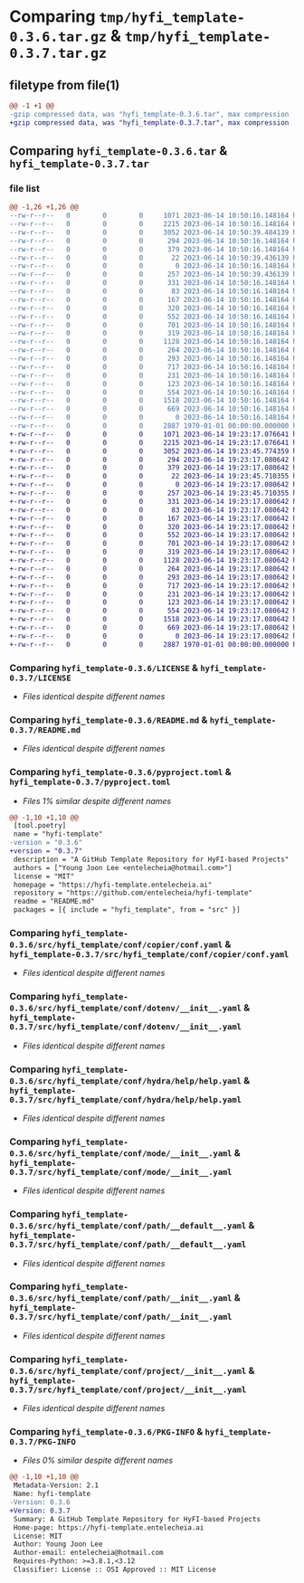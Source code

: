 # Comparing `tmp/hyfi_template-0.3.6.tar.gz` & `tmp/hyfi_template-0.3.7.tar.gz`

## filetype from file(1)

```diff
@@ -1 +1 @@
-gzip compressed data, was "hyfi_template-0.3.6.tar", max compression
+gzip compressed data, was "hyfi_template-0.3.7.tar", max compression
```

## Comparing `hyfi_template-0.3.6.tar` & `hyfi_template-0.3.7.tar`

### file list

```diff
@@ -1,26 +1,26 @@
--rw-r--r--   0        0        0     1071 2023-06-14 10:50:16.148164 hyfi_template-0.3.6/LICENSE
--rw-r--r--   0        0        0     2215 2023-06-14 10:50:16.148164 hyfi_template-0.3.6/README.md
--rw-r--r--   0        0        0     3052 2023-06-14 10:50:39.484139 hyfi_template-0.3.6/pyproject.toml
--rw-r--r--   0        0        0      294 2023-06-14 10:50:16.148164 hyfi_template-0.3.6/src/hyfi_template/__cli__.py
--rw-r--r--   0        0        0      379 2023-06-14 10:50:16.148164 hyfi_template-0.3.6/src/hyfi_template/__init__.py
--rw-r--r--   0        0        0       22 2023-06-14 10:50:39.436139 hyfi_template-0.3.6/src/hyfi_template/_version.py
--rw-r--r--   0        0        0        0 2023-06-14 10:50:16.148164 hyfi_template-0.3.6/src/hyfi_template/conf/__init__.py
--rw-r--r--   0        0        0      257 2023-06-14 10:50:39.436139 hyfi_template-0.3.6/src/hyfi_template/conf/about/__init__.yaml
--rw-r--r--   0        0        0      331 2023-06-14 10:50:16.148164 hyfi_template-0.3.6/src/hyfi_template/conf/batch/__init__.yaml
--rw-r--r--   0        0        0       83 2023-06-14 10:50:16.148164 hyfi_template-0.3.6/src/hyfi_template/conf/cmd/about.yaml
--rw-r--r--   0        0        0      167 2023-06-14 10:50:16.148164 hyfi_template-0.3.6/src/hyfi_template/conf/cmd/copy_conf.yaml
--rw-r--r--   0        0        0      320 2023-06-14 10:50:16.148164 hyfi_template-0.3.6/src/hyfi_template/conf/config.yaml
--rw-r--r--   0        0        0      552 2023-06-14 10:50:16.148164 hyfi_template-0.3.6/src/hyfi_template/conf/copier/conf.yaml
--rw-r--r--   0        0        0      701 2023-06-14 10:50:16.148164 hyfi_template-0.3.6/src/hyfi_template/conf/dotenv/__init__.yaml
--rw-r--r--   0        0        0      319 2023-06-14 10:50:16.148164 hyfi_template-0.3.6/src/hyfi_template/conf/hconf.yaml
--rw-r--r--   0        0        0     1128 2023-06-14 10:50:16.148164 hyfi_template-0.3.6/src/hyfi_template/conf/hydra/help/help.yaml
--rw-r--r--   0        0        0      264 2023-06-14 10:50:16.148164 hyfi_template-0.3.6/src/hyfi_template/conf/hydra/job_logging/custom.yaml
--rw-r--r--   0        0        0      293 2023-06-14 10:50:16.148164 hyfi_template-0.3.6/src/hyfi_template/conf/joblib/__init__.yaml
--rw-r--r--   0        0        0      717 2023-06-14 10:50:16.148164 hyfi_template-0.3.6/src/hyfi_template/conf/mode/__init__.yaml
--rw-r--r--   0        0        0      231 2023-06-14 10:50:16.148164 hyfi_template-0.3.6/src/hyfi_template/conf/mode/debug.yaml
--rw-r--r--   0        0        0      123 2023-06-14 10:50:16.148164 hyfi_template-0.3.6/src/hyfi_template/conf/path/__batch__.yaml
--rw-r--r--   0        0        0      554 2023-06-14 10:50:16.148164 hyfi_template-0.3.6/src/hyfi_template/conf/path/__default__.yaml
--rw-r--r--   0        0        0     1518 2023-06-14 10:50:16.148164 hyfi_template-0.3.6/src/hyfi_template/conf/path/__init__.yaml
--rw-r--r--   0        0        0      669 2023-06-14 10:50:16.148164 hyfi_template-0.3.6/src/hyfi_template/conf/project/__init__.yaml
--rw-r--r--   0        0        0        0 2023-06-14 10:50:16.148164 hyfi_template-0.3.6/src/hyfi_template/py.typed
--rw-r--r--   0        0        0     2887 1970-01-01 00:00:00.000000 hyfi_template-0.3.6/PKG-INFO
+-rw-r--r--   0        0        0     1071 2023-06-14 19:23:17.076641 hyfi_template-0.3.7/LICENSE
+-rw-r--r--   0        0        0     2215 2023-06-14 19:23:17.076641 hyfi_template-0.3.7/README.md
+-rw-r--r--   0        0        0     3052 2023-06-14 19:23:45.774359 hyfi_template-0.3.7/pyproject.toml
+-rw-r--r--   0        0        0      294 2023-06-14 19:23:17.080642 hyfi_template-0.3.7/src/hyfi_template/__cli__.py
+-rw-r--r--   0        0        0      379 2023-06-14 19:23:17.080642 hyfi_template-0.3.7/src/hyfi_template/__init__.py
+-rw-r--r--   0        0        0       22 2023-06-14 19:23:45.710355 hyfi_template-0.3.7/src/hyfi_template/_version.py
+-rw-r--r--   0        0        0        0 2023-06-14 19:23:17.080642 hyfi_template-0.3.7/src/hyfi_template/conf/__init__.py
+-rw-r--r--   0        0        0      257 2023-06-14 19:23:45.710355 hyfi_template-0.3.7/src/hyfi_template/conf/about/__init__.yaml
+-rw-r--r--   0        0        0      331 2023-06-14 19:23:17.080642 hyfi_template-0.3.7/src/hyfi_template/conf/batch/__init__.yaml
+-rw-r--r--   0        0        0       83 2023-06-14 19:23:17.080642 hyfi_template-0.3.7/src/hyfi_template/conf/cmd/about.yaml
+-rw-r--r--   0        0        0      167 2023-06-14 19:23:17.080642 hyfi_template-0.3.7/src/hyfi_template/conf/cmd/copy_conf.yaml
+-rw-r--r--   0        0        0      320 2023-06-14 19:23:17.080642 hyfi_template-0.3.7/src/hyfi_template/conf/config.yaml
+-rw-r--r--   0        0        0      552 2023-06-14 19:23:17.080642 hyfi_template-0.3.7/src/hyfi_template/conf/copier/conf.yaml
+-rw-r--r--   0        0        0      701 2023-06-14 19:23:17.080642 hyfi_template-0.3.7/src/hyfi_template/conf/dotenv/__init__.yaml
+-rw-r--r--   0        0        0      319 2023-06-14 19:23:17.080642 hyfi_template-0.3.7/src/hyfi_template/conf/hconf.yaml
+-rw-r--r--   0        0        0     1128 2023-06-14 19:23:17.080642 hyfi_template-0.3.7/src/hyfi_template/conf/hydra/help/help.yaml
+-rw-r--r--   0        0        0      264 2023-06-14 19:23:17.080642 hyfi_template-0.3.7/src/hyfi_template/conf/hydra/job_logging/custom.yaml
+-rw-r--r--   0        0        0      293 2023-06-14 19:23:17.080642 hyfi_template-0.3.7/src/hyfi_template/conf/joblib/__init__.yaml
+-rw-r--r--   0        0        0      717 2023-06-14 19:23:17.080642 hyfi_template-0.3.7/src/hyfi_template/conf/mode/__init__.yaml
+-rw-r--r--   0        0        0      231 2023-06-14 19:23:17.080642 hyfi_template-0.3.7/src/hyfi_template/conf/mode/debug.yaml
+-rw-r--r--   0        0        0      123 2023-06-14 19:23:17.080642 hyfi_template-0.3.7/src/hyfi_template/conf/path/__batch__.yaml
+-rw-r--r--   0        0        0      554 2023-06-14 19:23:17.080642 hyfi_template-0.3.7/src/hyfi_template/conf/path/__default__.yaml
+-rw-r--r--   0        0        0     1518 2023-06-14 19:23:17.080642 hyfi_template-0.3.7/src/hyfi_template/conf/path/__init__.yaml
+-rw-r--r--   0        0        0      669 2023-06-14 19:23:17.080642 hyfi_template-0.3.7/src/hyfi_template/conf/project/__init__.yaml
+-rw-r--r--   0        0        0        0 2023-06-14 19:23:17.080642 hyfi_template-0.3.7/src/hyfi_template/py.typed
+-rw-r--r--   0        0        0     2887 1970-01-01 00:00:00.000000 hyfi_template-0.3.7/PKG-INFO
```

### Comparing `hyfi_template-0.3.6/LICENSE` & `hyfi_template-0.3.7/LICENSE`

 * *Files identical despite different names*

### Comparing `hyfi_template-0.3.6/README.md` & `hyfi_template-0.3.7/README.md`

 * *Files identical despite different names*

### Comparing `hyfi_template-0.3.6/pyproject.toml` & `hyfi_template-0.3.7/pyproject.toml`

 * *Files 1% similar despite different names*

```diff
@@ -1,10 +1,10 @@
 [tool.poetry]
 name = "hyfi-template"
-version = "0.3.6"
+version = "0.3.7"
 description = "A GitHub Template Repository for HyFI-based Projects"
 authors = ["Young Joon Lee <entelecheia@hotmail.com>"]
 license = "MIT"
 homepage = "https://hyfi-template.entelecheia.ai"
 repository = "https://github.com/entelecheia/hyfi-template"
 readme = "README.md"
 packages = [{ include = "hyfi_template", from = "src" }]
```

### Comparing `hyfi_template-0.3.6/src/hyfi_template/conf/copier/conf.yaml` & `hyfi_template-0.3.7/src/hyfi_template/conf/copier/conf.yaml`

 * *Files identical despite different names*

### Comparing `hyfi_template-0.3.6/src/hyfi_template/conf/dotenv/__init__.yaml` & `hyfi_template-0.3.7/src/hyfi_template/conf/dotenv/__init__.yaml`

 * *Files identical despite different names*

### Comparing `hyfi_template-0.3.6/src/hyfi_template/conf/hydra/help/help.yaml` & `hyfi_template-0.3.7/src/hyfi_template/conf/hydra/help/help.yaml`

 * *Files identical despite different names*

### Comparing `hyfi_template-0.3.6/src/hyfi_template/conf/mode/__init__.yaml` & `hyfi_template-0.3.7/src/hyfi_template/conf/mode/__init__.yaml`

 * *Files identical despite different names*

### Comparing `hyfi_template-0.3.6/src/hyfi_template/conf/path/__default__.yaml` & `hyfi_template-0.3.7/src/hyfi_template/conf/path/__default__.yaml`

 * *Files identical despite different names*

### Comparing `hyfi_template-0.3.6/src/hyfi_template/conf/path/__init__.yaml` & `hyfi_template-0.3.7/src/hyfi_template/conf/path/__init__.yaml`

 * *Files identical despite different names*

### Comparing `hyfi_template-0.3.6/src/hyfi_template/conf/project/__init__.yaml` & `hyfi_template-0.3.7/src/hyfi_template/conf/project/__init__.yaml`

 * *Files identical despite different names*

### Comparing `hyfi_template-0.3.6/PKG-INFO` & `hyfi_template-0.3.7/PKG-INFO`

 * *Files 0% similar despite different names*

```diff
@@ -1,10 +1,10 @@
 Metadata-Version: 2.1
 Name: hyfi-template
-Version: 0.3.6
+Version: 0.3.7
 Summary: A GitHub Template Repository for HyFI-based Projects
 Home-page: https://hyfi-template.entelecheia.ai
 License: MIT
 Author: Young Joon Lee
 Author-email: entelecheia@hotmail.com
 Requires-Python: >=3.8.1,<3.12
 Classifier: License :: OSI Approved :: MIT License
```

